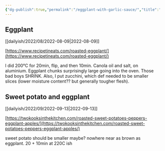 ```yaml
---
{"dg-publish":true,"permalink":"/eggplant-with-garlic-sauce/","title":"Eggplant with garlic sauce","tags":["recipe"],"created":"2022-09-17","updated":"2022-09-17"}
---
```



## Eggplant

[[dailyish/2022/08/2022-08-09\|2022-08-09]]

[https://www.recipetineats.com/roasted-eggplant/](https://www.recipetineats.com/roasted-eggplant/)

I did 200°C for 20min, flip, and then 10min. Canola oil and salt, on aluminium. Eggplant chunks surprisingly large going into the oven. Those bad boys SHRINK. Also, I put zucchini, which def needed to be smaller slices (lower moisture content?? but generally tougher flesh).

## Sweet potato and eggplant

[[dailyish/2022/09/2022-09-13\|2022-09-13]]

[https://twokooksinthekitchen.com/roasted-sweet-potatoes-peppers-eggplant-apples/](https://twokooksinthekitchen.com/roasted-sweet-potatoes-peppers-eggplant-apples/)

sweet potato should be smaller maybe? nowhere near as brown as eggplant. 20 + 10min at 220C ish
